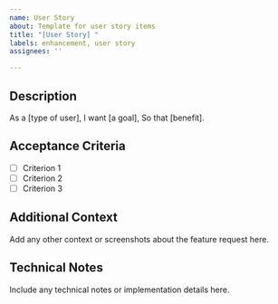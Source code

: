 ```yaml
---
name: User Story
about: Template for user story items
title: "[User Story] "
labels: enhancement, user story
assignees: ''

---
```


## Description
As a [type of user],
I want [a goal],
So that [benefit].

## Acceptance Criteria
- [ ] Criterion 1
- [ ] Criterion 2
- [ ] Criterion 3

## Additional Context
Add any other context or screenshots about the feature request here.

## Technical Notes
Include any technical notes or implementation details here.
